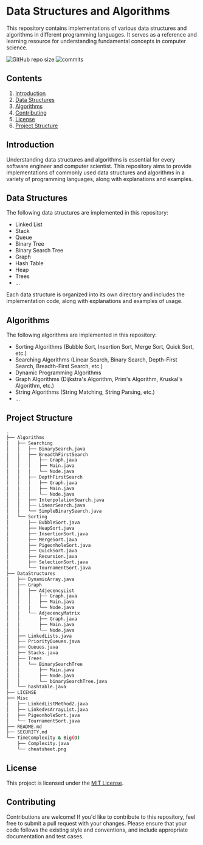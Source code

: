 # Data Structures and Algorithms

This repository contains implementations of various data structures and algorithms in different programming languages. It serves as a reference and learning resource for understanding fundamental concepts in computer science.

![GitHub repo size](https://img.shields.io/github/repo-size/JeninSutradhar/JAVA-DataStructures-Algorithms)
![commits](https://img.shields.io/github/commits-since/JeninSutradhar/JAVA-DataStructures-Algorithms)

## Contents

1. [Introduction](#introduction)
2. [Data Structures](#data-structures)
3. [Algorithms](#algorithms)
4. [Contributing](#contributing)
5. [License](#license)
6. [Project Structure](#project-structure)
## Introduction

Understanding data structures and algorithms is essential for every software engineer and computer scientist. This repository aims to provide implementations of commonly used data structures and algorithms in a variety of programming languages, along with explanations and examples.

## Data Structures

The following data structures are implemented in this repository:

- Linked List
- Stack
- Queue
- Binary Tree
- Binary Search Tree
- Graph
- Hash Table
- Heap
- Trees
- ...

Each data structure is organized into its own directory and includes the implementation code, along with explanations and examples of usage.

## Algorithms

The following algorithms are implemented in this repository:

- Sorting Algorithms (Bubble Sort, Insertion Sort, Merge Sort, Quick Sort, etc.)
- Searching Algorithms (Linear Search, Binary Search, Depth-First Search, Breadth-First Search, etc.)
- Dynamic Programming Algorithms
- Graph Algorithms (Dijkstra's Algorithm, Prim's Algorithm, Kruskal's Algorithm, etc.)
- String Algorithms (String Matching, String Parsing, etc.)
- ...


## Project Structure 
```bash
.
├── Algorithms
│   ├── Searching
│   │   ├── BinarySearch.java
│   │   ├── BreadthFirstSearch
│   │   │   ├── Graph.java
│   │   │   ├── Main.java
│   │   │   └── Node.java
│   │   ├── DepthFirstSearch
│   │   │   ├── Graph.java
│   │   │   ├── Main.java
│   │   │   └── Node.java
│   │   ├── InterpolationSearch.java
│   │   ├── LinearSearch.java
│   │   └── SimpleBinarySearch.java
│   └── Sorting
│       ├── BubbleSort.java
│       ├── HeapSort.java
│       ├── InsertionSort.java
│       ├── MergeSort.java
│       ├── PigeonholeSort.java
│       ├── QuickSort.java
│       ├── Recursion.java
│       ├── SelectionSort.java
│       └── TournamentSort.java
├── DataStructures
│   ├── DynamicArray.java
│   ├── Graph
│   │   ├── AdjecencyList
│   │   │   ├── Graph.java
│   │   │   ├── Main.java
│   │   │   └── Node.java
│   │   └── AdjecencyMatrix
│   │       ├── Graph.java
│   │       ├── Main.java
│   │       └── Node.java
│   ├── LinkedLists.java
│   ├── PriorityQueues.java
│   ├── Queues.java
│   ├── Stacks.java
│   ├── Trees
│   │   └── BinarySearchTree
│   │       ├── Main.java
│   │       ├── Node.java
│   │       └── binarySearchTree.java
│   └── hashtable.java
├── LICENSE
├── Misc
│   ├── LinkedListMethod2.java
│   ├── LinkedvsArrayList.java
│   ├── PigeonholeSort.java
│   └── TournamentSort.java
├── README.md
├── SECURITY.md
└── TimeComplexity & Big(O)
    ├── Complexity.java
    └── cheatsheet.png
```

## License

This project is licensed under the [MIT License](LICENSE).


## Contributing

Contributions are welcome! If you'd like to contribute to this repository, feel free to submit a pull request with your changes. Please ensure that your code follows the existing style and conventions, and include appropriate documentation and test cases.


